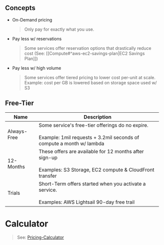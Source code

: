 ## Concepts

- On-Demand pricing
  > Only pay for exactly what you use.
- Pay less w/ reservations
  > Some services offer reservation options that drastically reduce cost (See: [[Compute#^aws-ec2-savings-plan|EC2 Savings Plan]])
- Pay less w/ high volume
  > Some services offer tiered pricing to lower cost per-unit at scale.
  > Example: cost per GB is lowered based on storage space used w/ S3

## Free-Tier

| Name        | Description                                                                                                                  |
| ----------- | ---------------------------------------------------------------------------------------------------------------------------- |
| Always-Free | Some service's free-tier offerings do no expire.<br><br>Example: 1mil requests + 3.2mil seconds of compute a month w/ lambda |
| 12-Months   | These offers are available for 12 months after sign-up<br><br>Examples: S3 Storage, EC2 compute & CloudFront transfer        |
| Trials      | Short-Term offers started when you activate a service.<br><br>Examples: AWS Lightsail 90-day free trail                      |

# Calculator

> See: [Pricing-Calculator](https://calculator.aws/#/)
